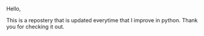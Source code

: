 Hello,

This is a repostery that is updated everytime that I improve in python.
Thank you for checking it out.